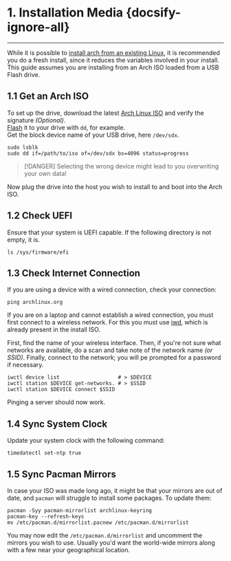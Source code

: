 # 1. Installation Media {docsify-ignore-all}
---

While it is possible to 
[install arch from an existing Linux](https://wiki.archlinux.org/index.php/Install_Arch_Linux_from_existing_Linux),
it is recommended you do a fresh install, since it reduces the variables involved in your install.
This guide assumes you are installing from an Arch ISO loaded from a USB Flash drive.

## 1.1 Get an Arch ISO
To set up the drive, download the latest [Arch Linux ISO](https://www.archlinux.org/download/) and verify the signature
_(Optional)_.\
[Flash](https://wiki.archlinux.org/index.php/USB_flash_installation_medium) it to your drive with `dd`, for example.\
Get the block device name of your USB drive, here `/dev/sdx`.

```shell script
sudo lsblk 
sudo dd if=/path/to/iso of=/dev/sdx bs=4096 status=progress
```

> [!DANGER]
> Selecting the wrong device might lead to you overwriting your own data!

Now plug the drive into the host you wish to install to and boot into the Arch ISO.

## 1.2 Check UEFI

Ensure that your system is UEFI capable.
If the following directory is not empty, it is.

```shell script
ls /sys/firmware/efi
```

## 1.3 Check Internet Connection

If you are using a device with a wired connection, check your connection:

```shell script
ping archlinux.org
```

If you are on a laptop and cannot establish a wired connection, you must first connect to a wireless network.
For this you must use [iwd](https://wiki.archlinux.org/index.php/Iwd#iwctl), which is already present in the install
ISO.

First, find the name of your wireless interface.
Then, if you're not sure what networks are available, do a scan and take note of the network name _(or SSID)_.
Finally, connect to the network;
you will pe prompted for a password if necessary.

```shell script
iwctl device list                   # > $DEVICE
iwctl station $DEVICE get-networks. # > $SSID
iwctl station $DEVICE connect $SSID
```

Pinging a server should now work.

## 1.4 Sync System Clock

Update your system clock with the following command:

```shell script
timedatectl set-ntp true
```

## 1.5 Sync Pacman Mirrors

In case your ISO was made long ago, it might be that your mirrors are out of date, and `pacman` will struggle to install
some packages.
To update them:

```shell script
pacman -Syy pacman-mirrorlist archlinux-keyring
pacman-key --refresh-keys
mv /etc/pacman.d/mirrorlist.pacnew /etc/pacman.d/mirrorlist
```

You may now edit the `/etc/pacman.d/mirrorlist` and uncomment the mirrors you wish to use.
Usually you'd want the world-wide mirrors along with a few near your geographical location.
